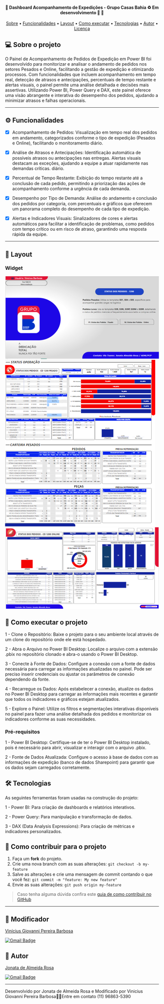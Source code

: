 <h4 align="center"> 
	🚧  Dashboard Acompanhamento de Expedições - Grupo Casas Bahia ♻️ Em desenvolvimento 🚀 🚧
</h4>

<p align="center">
 <a href="#-sobre-o-projeto">Sobre</a> •
 <a href="#-funcionalidades">Funcionalidades</a> •
 <a href="#-layout">Layout</a> • 
 <a href="#-como-executar-o-projeto">Como executar</a> • 
 <a href="#-tecnologias">Tecnologias</a> • 
 <a href="#-autor">Autor</a> • 
 <a href="#user-content--licença">Licença</a>
</p>


## 💻 Sobre o projeto

O Painel de Acompanhamento de Pedidos de Expedição em Power BI foi desenvolvido para monitorizar e analisar o andamento de pedidos nos setores Pesados e Online, facilitando a gestão de expedição e otimizando processos. Com funcionalidades que incluem acompanhamento em tempo real, detecção de atrasos e antecipações, percentuais de tempo restante e alertas visuais, o painel permite uma análise detalhada e decisões mais assertivas. Utilizando Power BI, Power Query e DAX, este painel oferece uma visão abrangente e interativa do desempenho dos pedidos, ajudando a minimizar atrasos e falhas operacionais.

---

## ⚙️ Funcionalidades

- [x] Acompanhamento de Pedidos: Visualização em tempo real dos pedidos em andamento, categorizados conforme o tipo de expedição (Pesados e Online), facilitando o monitoramento diário.

- [x] Análise de Atrasos e Antecipações: Identificação automática de possíveis atrasos ou antecipações nas entregas. Alertas visuais destacam as exceções, ajudando a equipe a atuar rapidamente nas demandas críticas.
diário.

- [x] Percentual de Tempo Restante: Exibição do tempo restante até a conclusão de cada pedido, permitindo a priorização das ações de acompanhamento conforme a urgência de cada demanda.
    
- [x] Desempenho por Tipo de Demanda: Análise do andamento e conclusão dos pedidos por categoria, com percentuais e gráficos que oferecem um panorama completo do desempenho de cada tipo de expedição.
    
- [x] Alertas e Indicadores Visuais: Sinalizadores de cores e alertas automáticos para facilitar a identificação de problemas, como pedidos com tempo crítico ou em risco de atraso, garantindo uma resposta rápida da equipe.
---
## 🎨 Layout

### Widget
![Widget1](https://github.com/Vinicius-Giovanni/PB---Acompanhamento-de-Operacoes---CB/blob/main/capa.png)<br>
![Widget2](https://github.com/Vinicius-Giovanni/PB---Acompanhamento-de-Operacoes---CB/blob/main/Pedidos.png)<br>
![Widget3](https://github.com/Vinicius-Giovanni/PB---Acompanhamento-de-Operacoes---CB/blob/main/Leves.png)


## 🚀 Como executar o projeto

1 - Clone o Repositório: Baixe o projeto para o seu ambiente local através de um clone do repositório onde ele está hospedado.

2 - Abra o Arquivo no Power BI Desktop: Localize o arquivo com a extensão .pbix no repositório clonado e abra-o usando o Power BI Desktop.

3 - Conecte à Fonte de Dados: Configure a conexão com a fonte de dados necessária para carregar as informações atualizadas no painel. Pode ser preciso inserir credenciais ou ajustar os parâmetros de conexão dependendo da fonte.

4 - Recarregue os Dados: Após estabelecer a conexão, atualize os dados no Power BI Desktop para carregar as informações mais recentes e garantir que todos os indicadores e gráficos estejam atualizados.

5 - Explore o Painel: Utilize os filtros e segmentações interativas disponíveis no painel para fazer uma análise detalhada dos pedidos e monitorizar os indicadores conforme as suas necessidades.


### Pré-requisitos

1 - Power BI Desktop: Certifique-se de ter o Power BI Desktop instalado, pois é necessário para abrir, visualizar e interagir com o arquivo .pbix.

2 - Fonte de Dados Atualizada: Configure o acesso à base de dados com as informações de expedição (banco de dados Sharepoint) para garantir que os dados sejam carregados corretamente.

## 🛠 Tecnologias

As seguintes ferramentas foram usadas na construção do projeto:

1 - Power BI: Para criação de dashboards e relatórios interativos.

2 - Power Query: Para manipulação e transformação de dados.

3 - DAX (Data Analysis Expressions): Para criação de métricas e indicadores personalizados.

## 💪 Como contribuir para o projeto

1. Faça um **fork** do projeto.
2. Crie uma nova branch com as suas alterações: `git checkout -b my-feature`
3. Salve as alterações e crie uma mensagem de commit contando o que você fez: `git commit -m "feature: My new feature"`
4. Envie as suas alterações: `git push origin my-feature`
> Caso tenha alguma dúvida confira este [guia de como contribuir no GitHub](./CONTRIBUTING.md)

---

## 🦸 Modificador

<a href="[https://github.com/jonataalmeida](https://github.com/Vinicius-Giovanni)-">
Vinícius Giovanni Pereira Barbosa</a>
 <br />
 
[![Gmail Badge](https://img.shields.io/badge/-viniciusgiovanni2003@gmail.com-c14438?style=flat-square&logo=Gmail&logoColor=white&link=mailto:mthalvarez2005@gmail.com)](mailto:mthalvarez2005@gmail.com)


## 🦸 Autor

<a href="https://github.com/jonataalmeida">
Jonata de Almeida Rosa</a>
 <br />
 
[![Gmail Badge](https://img.shields.io/badge/-jonataalmeida565@gmail.com-c14438?style=flat-square&logo=Gmail&logoColor=white&link=mailto:mthalvarez2005@gmail.com)](mailto:mthalvarez2005@gmail.com)

---


Desenvolvido por Jonata de Almeida Rosa e Modificado por Vinicius Giovanni Pereira Barbosa👋🏽Entre em contato (11) 96863-5390
